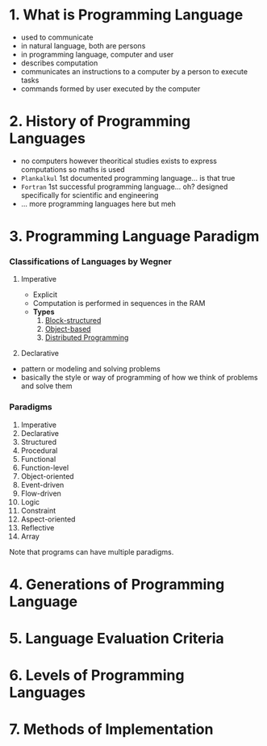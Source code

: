 # 1. What is Programming Language
- used to communicate
- in natural language, both are persons
- in programming language, computer and user
- describes computation
- communicates an instructions to a computer by a person to execute tasks
- commands formed by user executed by the computer

# 2. History of Programming Languages  
- no computers however theoritical studies exists to express computations so maths is used
- `Plankalkul` 1st documented programming language... is that true
- `Fortran` 1st successful programming language... oh? designed specifically for scientific and engineering
- ... more programming languages here but meh

# 3. Programming Language Paradigm  
### Classifications of Languages by Wegner
1.  Imperative
	- Explicit
	- Computation is performed in sequences in the RAM
	- **Types**
		1. [Block-structured](../INFO_DUMP.md#Block-Structured)
		2. [Object-based](../INFO_DUMP.md#Object-Based)
		3. [Distributed Programming](../INFO_DUMP.md#Distributed%20Programming)

2. Declarative


- pattern or modeling and solving problems
- basically the style or way of programming of how we think of problems and solve them

### Paradigms
1. Imperative
2. Declarative
3. Structured
4. Procedural
5. Functional
6. Function-level
7. Object-oriented
8. Event-driven
9. Flow-driven
10. Logic
11. Constraint
12. Aspect-oriented
13. Reflective
14. Array

Note that programs can have multiple paradigms.

# 4. Generations of Programming Language  

# 5. Language Evaluation Criteria  

# 6. Levels of Programming Languages  

# 7. Methods of Implementation